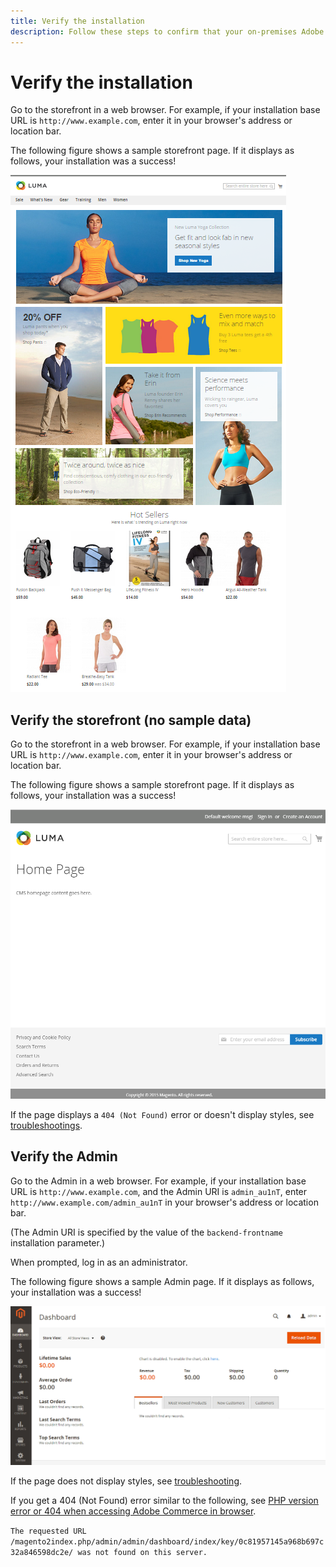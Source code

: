 ```yaml
---
title: Verify the installation
description: Follow these steps to confirm that your on-premises Adobe Commerce or Magento Open Source installation was successful.
---
```


# Verify the installation

Go to the storefront in a web browser. For example, if your installation base URL is `http://www.example.com`, enter it in your browser's address or location bar.

The following figure shows a sample storefront page. If it displays as follows, your installation was a success!

![Storefront with the Luma theme](../../assets/installation/install-success_store-luma.png)

## Verify the storefront (no sample data)

Go to the storefront in a web browser. For example, if your installation base URL is `http://www.example.com`, enter it in your browser's address or location bar.

The following figure shows a sample storefront page. If it displays as follows, your installation was a success!

![Storefront which verifies a successful installation](../../assets/installation/install-success_store.png)

If the page displays a `404 (Not Found)` error or doesn't display styles, see [troubleshootings](https://support.magento.com/hc/en-us/articles/360032994352).

## Verify the Admin

Go to the Admin in a web browser. For example, if your installation base URL is `http://www.example.com`, and the Admin URI is `admin_au1nT`, enter `http://www.example.com/admin_au1nT` in your browser's address or location bar.

(The Admin URI is specified by the value of the `backend-frontname` installation parameter.)

When prompted, log in as an administrator.

The following figure shows a sample Admin page. If it displays as follows, your installation was a success!

![Admin which verifies a successful installation](../../assets/installation/install_success_admin.png)

If the page does not display styles, see [troubleshooting](https://support.magento.com/hc/en-us/articles/360032994352).

If you get a 404 (Not Found) error similar to the following, see [PHP version error or 404 when accessing Adobe Commerce in browser](https://support.magento.com/hc/en-us/articles/360033117152).

`The requested URL /magento2index.php/admin/admin/dashboard/index/key/0c81957145a968b697c32a846598dc2e/ was not found on this server.`
